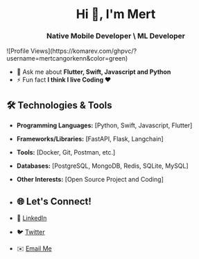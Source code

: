 <h1 align="center">Hi 👋, I'm Mert</h1>
<h3 align="center">Native Mobile Developer \ ML Developer</h3>
![Profile Views](https://komarev.com/ghpvc/?username=mertcangorkenn&color=green)

- 💬 Ask me about **Flutter, Swift, Javascript and Python**
- ⚡ Fun fact **I think I live Coding ❤️**

## 🛠️ Technologies & Tools
- **Programming Languages:** [Python, Swift, Javascript, Flutter]
- **Frameworks/Libraries:** [FastAPI, Flask, Langchain]
- **Tools:** [Docker, Git, Postman, etc.]
- **Databases:** [PostgreSQL, MongoDB, Redis, SQLite, MySQL]
- **Other Interests:** [Open Source Project and Coding]

- ## 🌐 Let's Connect!
- 💼 [LinkedIn](https://linkedin.com/in/mertcangorkenn)
- 🐦 [Twitter](https://twitter.com/mertcangorkenn)
- ✉️ [Email Me](mailto:mert@compotte.com)
